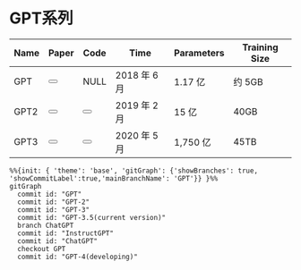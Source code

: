 # GPT系列

<!-- 
Improving Language Understanding by Generative Pre-Training
Language Models are Unsupervised Multitask Learners
Language Models are Few-Shot Learners
-->

| Name | Paper                                                                                                                                                  | Code                                                          | Time         | Parameters | Training Size |
| ---- | ------------------------------------------------------------------------------------------------------------------------------------------------------ | ------------------------------------------------------------- | ------------ | ---------- | ------------- |
| GPT  | <Button title="Paper" url="https://s3-us-west-2.amazonaws.com/openai-assets/research-covers/language-unsupervised/language_understanding_paper.pdf" /> | NULL                                                          | 2018 年 6 月 | 1.17 亿    | 约 5GB        |
| GPT2 | <Button title="Paper" url="https://d4mucfpksywv.cloudfront.net/better-language-models/language-models.pdf" />                                          | <Button title="CODE" url="https://github.com/openai/gpt-2" /> | 2019 年 2 月 | 15 亿      | 40GB          |
| GPT3 | <Button title="Paper" url="https://d4mucfpksywv.cloudfront.net/better-language-models/language-models.pdf" />                                          | <Button title="CODE" url="https://github.com/openai/gpt-3" /> | 2020 年 5 月 | 1,750 亿   | 45TB          |

```mermaid
%%{init: { 'theme': 'base', 'gitGraph': {'showBranches': true, 'showCommitLabel':true,'mainBranchName': 'GPT'}} }%%
gitGraph
  commit id: "GPT"
  commit id: "GPT-2"
  commit id: "GPT-3"
  commit id: "GPT-3.5(current version)"
  branch ChatGPT
  commit id: "InstructGPT"
  commit id: "ChatGPT"
  checkout GPT
  commit id: "GPT-4(developing)"
```
<!-- 需要聊ChatGPt 首先要聊的是 OpenAI 最重要的工作 GPT 系列。
整个GPT系列目前演进三个版本，分别是GPT1到3。
我们可以看到三个版本在数据、参数规模上都有很恐怖的增长。同样的其效果几乎几年就颠覆大家对该系列模型的认知。
我们今天讨论的ChatGPt 来自目前正在迭代的GPT-3版本，并且引入了新的训练方法。
我们先来看看GPT系列的发展历程。
 -->
